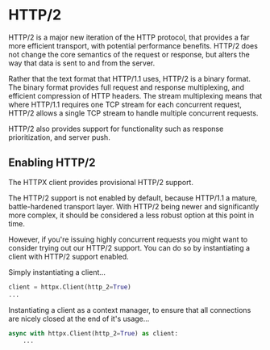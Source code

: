 # HTTP/2

HTTP/2 is a major new iteration of the HTTP protocol, that provides a far more
efficient transport, with potential performance benefits. HTTP/2 does not change
the core semantics of the request or response, but alters the way that data is
sent to and from the server.

Rather that the text format that HTTP/1.1 uses, HTTP/2 is a binary format.
The binary format provides full request and response multiplexing, and efficient
compression of HTTP headers. The stream multiplexing means that where HTTP/1.1
requires one TCP stream for each concurrent request, HTTP/2 allows a single TCP
stream to handle multiple concurrent requests.

HTTP/2 also provides support for functionality such as response prioritization,
and server push.

## Enabling HTTP/2

The HTTPX client provides provisional HTTP/2 support.

The HTTP/2 support is not enabled by default, because HTTP/1.1 a mature,
battle-hardened transport layer. With HTTP/2 being newer and significantly more
complex, it should be considered a less robust option at this point in time.

However, if you're issuing highly concurrent requests you might want to consider
trying out our HTTP/2 support. You can do so by instantiating a client with
HTTP/2 support enabled.

Simply instantiating a client...

```python
client = httpx.Client(http_2=True)
...
```

Instantiating a client as a context manager, to ensure that all connections
are nicely closed at the end of it's usage...

```python
async with httpx.Client(http_2=True) as client:
    ...
```
